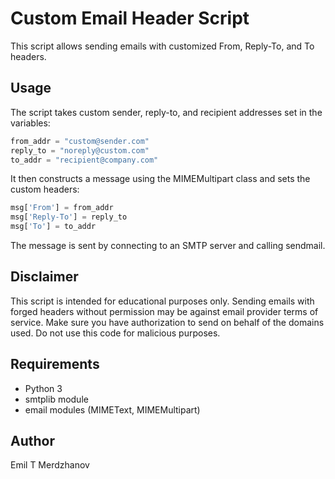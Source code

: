 # Custom Email Header Script
This script allows sending emails with customized From, Reply-To, and To headers.

## Usage
The script takes custom sender, reply-to, and recipient addresses set in the variables:

```python
from_addr = "custom@sender.com"
reply_to = "noreply@custom.com" 
to_addr = "recipient@company.com"
```
It then constructs a message using the MIMEMultipart class and sets the custom headers:

```python
msg['From'] = from_addr
msg['Reply-To'] = reply_to
msg['To'] = to_addr
```

The message is sent by connecting to an SMTP server and calling sendmail.

## Disclaimer
This script is intended for educational purposes only. Sending emails with forged headers without permission may be against email provider terms of service. Make sure you have authorization to send on behalf of the domains used. Do not use this code for malicious purposes.

## Requirements
* Python 3
* smtplib module
* email modules (MIMEText, MIMEMultipart)

## Author
Emil T Merdzhanov